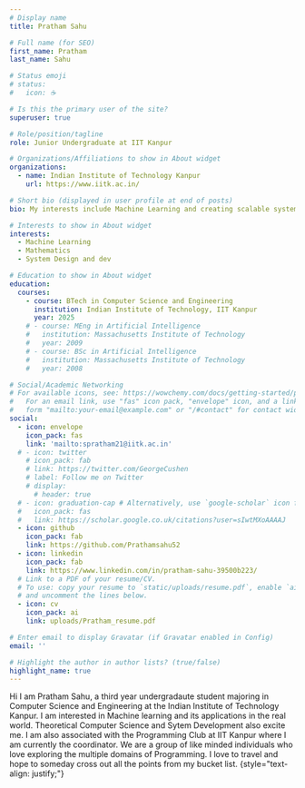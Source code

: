```yaml
---
# Display name
title: Pratham Sahu

# Full name (for SEO)
first_name: Pratham
last_name: Sahu

# Status emoji
# status:
#   icon: ☕️

# Is this the primary user of the site?
superuser: true

# Role/position/tagline
role: Junior Undergraduate at IIT Kanpur

# Organizations/Affiliations to show in About widget
organizations:
  - name: Indian Institute of Technology Kanpur
    url: https://www.iitk.ac.in/

# Short bio (displayed in user profile at end of posts)
bio: My interests include Machine Learning and creating scalable systems

# Interests to show in About widget
interests:
  - Machine Learning
  - Mathematics
  - System Design and dev

# Education to show in About widget
education:
  courses:
    - course: BTech in Computer Science and Engineering
      institution: Indian Institute of Technology, IIT Kanpur
      year: 2025
    # - course: MEng in Artificial Intelligence
    #   institution: Massachusetts Institute of Technology
    #   year: 2009
    # - course: BSc in Artificial Intelligence
    #   institution: Massachusetts Institute of Technology
    #   year: 2008

# Social/Academic Networking
# For available icons, see: https://wowchemy.com/docs/getting-started/page-builder/#icons
#   For an email link, use "fas" icon pack, "envelope" icon, and a link in the
#   form "mailto:your-email@example.com" or "/#contact" for contact widget.
social:
  - icon: envelope
    icon_pack: fas
    link: 'mailto:spratham21@iitk.ac.in'
  # - icon: twitter
    # icon_pack: fab
    # link: https://twitter.com/GeorgeCushen
    # label: Follow me on Twitter
    # display:
      # header: true
  # - icon: graduation-cap # Alternatively, use `google-scholar` icon from `ai` icon pack
  #   icon_pack: fas
  #   link: https://scholar.google.co.uk/citations?user=sIwtMXoAAAAJ
  - icon: github
    icon_pack: fab
    link: https://github.com/Prathamsahu52
  - icon: linkedin
    icon_pack: fab
    link: https://www.linkedin.com/in/pratham-sahu-39500b223/
  # Link to a PDF of your resume/CV.
  # To use: copy your resume to `static/uploads/resume.pdf`, enable `ai` icons in `params.yaml`,
  # and uncomment the lines below.
  - icon: cv
    icon_pack: ai
    link: uploads/Pratham_resume.pdf

# Enter email to display Gravatar (if Gravatar enabled in Config)
email: ''

# Highlight the author in author lists? (true/false)
highlight_name: true
---
```

Hi I am Pratham Sahu, a third year undergradaute student majoring in Computer Science and Engineering at the Indian Institute of Technology Kanpur. I am interested in Machine learning and its applications in the real world. Theoretical Computer Science and Sytem Development also excite me.
I am also associated with the Programming Club at IIT Kanpur where I am currently the coordinator. We are a group of like minded individuals who love exploring the multiple domains of Programming. 
I love to travel and hope to someday cross out all the points from my bucket list.
{style="text-align: justify;"}
